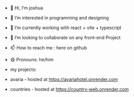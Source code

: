 - 👋 Hi, I’m joshua
- 👀 I’m interested in programming and designing
- 🌱 I’m currently working with react + vite + typescript
- 💞️ I’m looking to collaborate on any front-end Project
- 📫 How to reach me : here on github
- 😄 Pronouns: he/him

-  my projects:
-   avaria - hosted at https://avariahotel.onrender.com
-   countries - hosted at https://country-web.onrender.com

  

<!---
joshuangbodin/joshuangbodin is a ✨ special ✨ repository because its `README.md` (this file) appears on your GitHub profile.
You can click the Preview link to take a look at your changes.
--->
